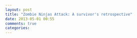 ```yaml
---
layout: post
title: "Zombie Ninjas Attack: A survivor's retrospective"
date: 2013-05-01 00:55
comments: true
categories: 
---
```

